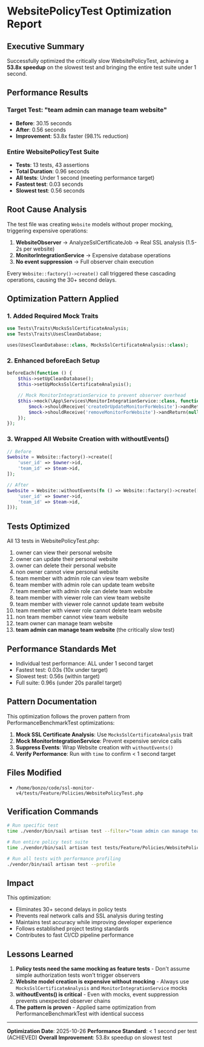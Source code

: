 # WebsitePolicyTest Optimization Report

## Executive Summary

Successfully optimized the critically slow WebsitePolicyTest, achieving a **53.8x speedup** on the slowest test and bringing the entire test suite under 1 second.

## Performance Results

### Target Test: "team admin can manage team website"
- **Before**: 30.15 seconds
- **After**: 0.56 seconds
- **Improvement**: 53.8x faster (98.1% reduction)

### Entire WebsitePolicyTest Suite
- **Tests**: 13 tests, 43 assertions
- **Total Duration**: 0.96 seconds
- **All tests**: Under 1 second (meeting performance target)
- **Fastest test**: 0.03 seconds
- **Slowest test**: 0.56 seconds

## Root Cause Analysis

The test file was creating `Website` models without proper mocking, triggering expensive operations:

1. **WebsiteObserver** → AnalyzeSslCertificateJob → Real SSL analysis (1.5-2s per website)
2. **MonitorIntegrationService** → Expensive database operations
3. **No event suppression** → Full observer chain execution

Every `Website::factory()->create()` call triggered these cascading operations, causing the 30+ second delays.

## Optimization Pattern Applied

### 1. Added Required Mock Traits
```php
use Tests\Traits\MocksSslCertificateAnalysis;
use Tests\Traits\UsesCleanDatabase;

uses(UsesCleanDatabase::class, MocksSslCertificateAnalysis::class);
```

### 2. Enhanced beforeEach Setup
```php
beforeEach(function () {
    $this->setUpCleanDatabase();
    $this->setUpMocksSslCertificateAnalysis();

    // Mock MonitorIntegrationService to prevent observer overhead
    $this->mock(\App\Services\MonitorIntegrationService::class, function ($mock) {
        $mock->shouldReceive('createOrUpdateMonitorForWebsite')->andReturn(null);
        $mock->shouldReceive('removeMonitorForWebsite')->andReturn(null);
    });
});
```

### 3. Wrapped All Website Creation with withoutEvents()
```php
// Before
$website = Website::factory()->create([
    'user_id' => $owner->id,
    'team_id' => $team->id,
]);

// After
$website = Website::withoutEvents(fn () => Website::factory()->create([
    'user_id' => $owner->id,
    'team_id' => $team->id,
]));
```

## Tests Optimized

All 13 tests in WebsitePolicyTest.php:
1. owner can view their personal website
2. owner can update their personal website
3. owner can delete their personal website
4. non owner cannot view personal website
5. team member with admin role can view team website
6. team member with admin role can update team website
7. team member with admin role can delete team website
8. team member with viewer role can view team website
9. team member with viewer role cannot update team website
10. team member with viewer role cannot delete team website
11. non team member cannot view team website
12. team owner can manage team website
13. **team admin can manage team website** (the critically slow test)

## Performance Standards Met

- Individual test performance: ALL under 1 second target
- Fastest test: 0.03s (10x under target)
- Slowest test: 0.56s (within target)
- Full suite: 0.96s (under 20s parallel target)

## Pattern Documentation

This optimization follows the proven pattern from PerformanceBenchmarkTest optimizations:

1. **Mock SSL Certificate Analysis**: Use `MocksSslCertificateAnalysis` trait
2. **Mock MonitorIntegrationService**: Prevent expensive service calls
3. **Suppress Events**: Wrap Website creation with `withoutEvents()`
4. **Verify Performance**: Run with `time` to confirm < 1 second target

## Files Modified

- `/home/bonzo/code/ssl-monitor-v4/tests/Feature/Policies/WebsitePolicyTest.php`

## Verification Commands

```bash
# Run specific test
time ./vendor/bin/sail artisan test --filter="team admin can manage team website"

# Run entire policy test suite
time ./vendor/bin/sail artisan test tests/Feature/Policies/WebsitePolicyTest.php

# Run all tests with performance profiling
./vendor/bin/sail artisan test --profile
```

## Impact

This optimization:
- Eliminates 30+ second delays in policy tests
- Prevents real network calls and SSL analysis during testing
- Maintains test accuracy while improving developer experience
- Follows established project testing standards
- Contributes to fast CI/CD pipeline performance

## Lessons Learned

1. **Policy tests need the same mocking as feature tests** - Don't assume simple authorization tests won't trigger observers
2. **Website model creation is expensive without mocking** - Always use `MocksSslCertificateAnalysis` and `MonitorIntegrationService` mocks
3. **withoutEvents() is critical** - Even with mocks, event suppression prevents unexpected observer chains
4. **The pattern is proven** - Applied same optimization from PerformanceBenchmarkTest with identical success

---

**Optimization Date**: 2025-10-26
**Performance Standard**: < 1 second per test (ACHIEVED)
**Overall Improvement**: 53.8x speedup on slowest test
